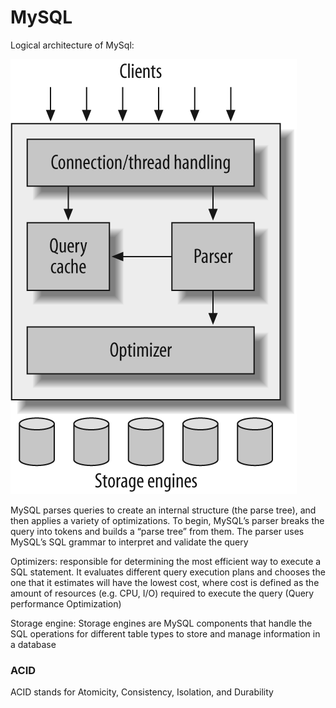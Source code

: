# MySQL
Logical architecture of MySql: 

![alt text](image.png)


MySQL parses queries to create an internal structure (the parse tree), and then applies a variety of optimizations. To begin, MySQL’s parser breaks the query into tokens and builds a “parse tree” from them. The parser uses MySQL’s SQL grammar to interpret and validate the query

Optimizers: responsible for determining the most efficient way to execute a SQL statement. It evaluates different query execution plans and chooses the one that it estimates will have the lowest cost, where cost is defined as the amount of resources (e.g. CPU, I/O) required to execute the query (Query performance Optimization)

Storage engine: Storage engines are MySQL components that handle the SQL operations for different table types to store and manage information in a database




### ACID
ACID stands for Atomicity, Consistency, Isolation, and Durability


